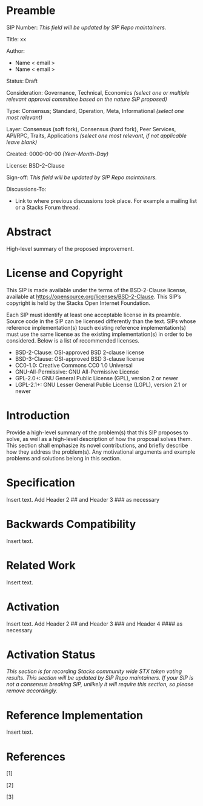 # Preamble

SIP Number:  _This field will be updated by SIP Repo maintainers._

Title: xx

Author:
* Name < email >
* Name < email >

Status: Draft 

Consideration: Governance, Technical, Economics _(select one or multiple relevant approval committee based on the nature SIP proposed)_

Type: Consensus; Standard, Operation, Meta, Informational _(select one most relevant)_

Layer: Consensus (soft fork), Consensus (hard fork), Peer Services, API/RPC, Traits, Applications _(select one most relevant, if not applicable leave blank)_

Created: 0000-00-00 _(Year-Month-Day)_

License: BSD-2-Clause

Sign-off: _This field will be updated by SIP Repo maintainers._

Discussions-To:
* Link to where previous discussions took place. For example a mailing list or a Stacks Forum thread. 

# Abstract

High-level summary of the proposed improvement.

# License and Copyright

This SIP is made available under the terms of the BSD-2-Clause license,
available at https://opensource.org/licenses/BSD-2-Clause.  This SIP’s copyright
is held by the Stacks Open Internet Foundation.

Each SIP must identify at least one acceptable license in its preamble. Source
code in the SIP can be licensed differently than the text. SIPs whose reference
implementation(s) touch existing reference implementation(s) must use the same
license as the existing implementation(s) in order to be considered. Below is a
list of recommended licenses.

- BSD-2-Clause: OSI-approved BSD 2-clause license
- BSD-3-Clause: OSI-approved BSD 3-clause license
- CC0-1.0: Creative Commons CC0 1.0 Universal
- GNU-All-Permissive: GNU All-Permissive License
- GPL-2.0+: GNU General Public License (GPL), version 2 or newer
- LGPL-2.1+: GNU Lesser General Public License (LGPL), version 2.1 or newer

# Introduction

Provide a high-level summary of the problem(s) that this SIP proposes to solve, as well as a high-level description of how the proposal solves them. This section shall emphasize its novel contributions, and briefly describe how they address the problem(s). Any motivational arguments and example problems and solutions belong in this section.

# Specification

Insert text.
Add Header 2 ## and Header 3 ### as necessary

# Backwards Compatibility

Insert text.

# Related Work

Insert text.

# Activation

Insert text.
Add Header 2 ## and Header 3 ### and Header 4 #### as necessary

# Activation Status

_This section is for recording Stacks community wide STX token voting results. This section will be updated by SIP Repo maintainers. If your SIP is not a consensus breaking SIP, unlikely it will require this section, so please remove accordingly._

# Reference Implementation

Insert text.

# References

[1]

[2]

[3]
